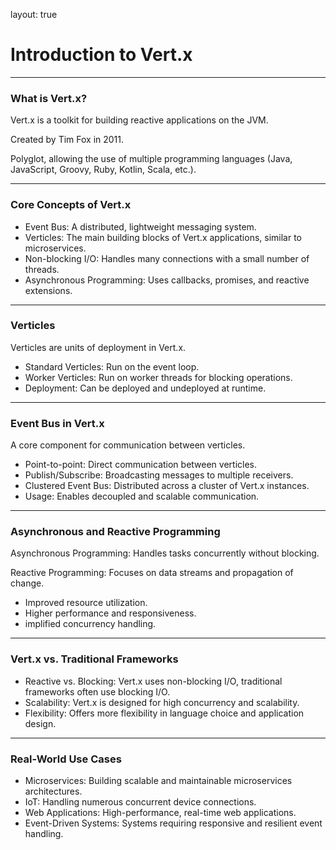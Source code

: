 layout: true

# Introduction to Vert.x

---

### What is Vert.x?

Vert.x is a toolkit for building reactive applications on the JVM.

Created by Tim Fox in 2011.

Polyglot, allowing the use of multiple programming languages (Java, JavaScript, Groovy, Ruby, Kotlin, Scala, etc.).

---

### Core Concepts of Vert.x

- Event Bus: A distributed, lightweight messaging system.
- Verticles: The main building blocks of Vert.x applications, similar to microservices.
- Non-blocking I/O: Handles many connections with a small number of threads.
- Asynchronous Programming: Uses callbacks, promises, and reactive extensions.

---

### Verticles

Verticles are units of deployment in Vert.x.

- Standard Verticles: Run on the event loop.
- Worker Verticles: Run on worker threads for blocking operations.
- Deployment: Can be deployed and undeployed at runtime.

---

### Event Bus in Vert.x

A core component for communication between verticles.

- Point-to-point: Direct communication between verticles.
- Publish/Subscribe: Broadcasting messages to multiple receivers.
- Clustered Event Bus: Distributed across a cluster of Vert.x instances.
- Usage: Enables decoupled and scalable communication.

---

### Asynchronous and Reactive Programming

Asynchronous Programming: Handles tasks concurrently without blocking.

Reactive Programming: Focuses on data streams and propagation of change.

- Improved resource utilization.
- Higher performance and responsiveness.
- implified concurrency handling.

---

### Vert.x vs. Traditional Frameworks

- Reactive vs. Blocking: Vert.x uses non-blocking I/O, traditional frameworks often use blocking I/O.
- Scalability: Vert.x is designed for high concurrency and scalability.
- Flexibility: Offers more flexibility in language choice and application design.

---

### Real-World Use Cases

- Microservices: Building scalable and maintainable microservices architectures.
- IoT: Handling numerous concurrent device connections.
- Web Applications: High-performance, real-time web applications.
- Event-Driven Systems: Systems requiring responsive and resilient event handling.
